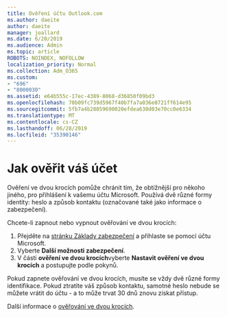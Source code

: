 ```yaml
---
title: Ověření účtu Outlook.com
ms.author: daeite
author: daeite
manager: joallard
ms.date: 6/20/2019
ms.audience: Admin
ms.topic: article
ROBOTS: NOINDEX, NOFOLLOW
localization_priority: Normal
ms.collection: Adm_O365
ms.custom:
- "696"
- "8000030"
ms.assetid: e64b555c-17ec-4389-8068-d36850f09bd3
ms.openlocfilehash: 70b09fc739d5967f40b7fa7a036e0721ff614e95
ms.sourcegitcommit: 5fb7a4b28859690020efdea630d03e70cc0e6334
ms.translationtype: MT
ms.contentlocale: cs-CZ
ms.lasthandoff: 06/28/2019
ms.locfileid: "35390146"
---
```

# <a name="how-to-verify-your-account"></a>Jak ověřit váš účet

Ověření ve dvou krocích pomůže chránit tím, že obtížnější pro někoho jiného, pro přihlášení k vašemu účtu Microsoft. Používá dvě různé formy identity: heslo a způsob kontaktu (označované také jako informace o zabezpečení).
  
Chcete-li zapnout nebo vypnout ověřování ve dvou krocích:
  
1. Přejděte na [stránku Základy zabezpečení](https://go.microsoft.com/fwlink/?linkid=842325) a přihlaste se pomocí účtu Microsoft.
2. Vyberte **Další možnosti zabezpečení**.
3. V části **ověření ve dvou krocích**vyberte **Nastavit ověření ve dvou krocích** a postupujte podle pokynů.

Pokud zapnete ověřování ve dvou krocích, musíte se vždy dvě různé formy identifikace. Pokud ztratíte váš způsob kontaktu, samotné heslo nebude se můžete vrátit do účtu - a to může trvat 30 dnů znovu získat přístup.
  
Další informace o [ověřování ve dvou krocích](https://go.microsoft.com/fwlink/?linkid=872270).
  